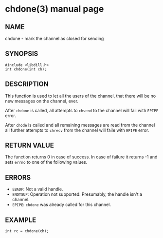 # chdone(3) manual page

## NAME

chdone - mark the channel as closed for sending

## SYNOPSIS

```
#include <libdill.h>
int chdone(int ch);
```

## DESCRIPTION

This function is used to let all the users of the channel, that there will be no new messages on the channel, ever.

After `chdone` is called, all attempts to `chsend` to the channel will fail with `EPIPE` error.

After `chode` is called and all remaining messages are read from the channel all further attempts to `chrecv` from the channel will faile with `EPIPE` error.

## RETURN VALUE

The function returns 0 in case of success. In case of failure it returns -1 and sets `errno` to one of the following values.

## ERRORS

* `EBADF`: Not a valid handle.
* `ENOTSUP`: Operation not supported. Presumably, the handle isn't a channel.
* `EPIPE`:  `chdone` was already called for this channel.

## EXAMPLE

```
int rc = chdone(ch);
```

